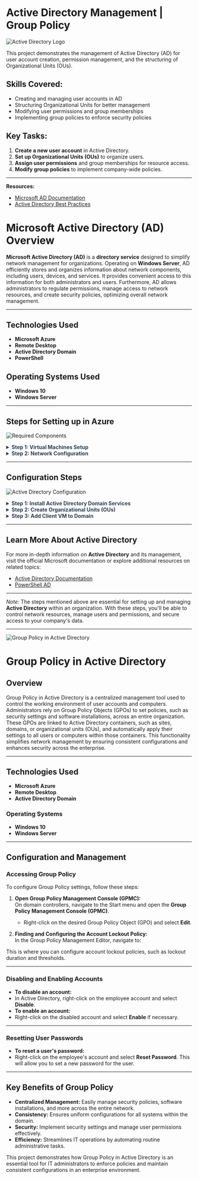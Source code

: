 # Active Directory Management | Group Policy 

![Active Directory Logo](https://flashstart.com/wp-content/uploads/2022/04/fs_sito_img_activedirectory-page.png)

This project demonstrates the management of Active Directory (AD) for user account creation, permission management, and the structuring of Organizational Units (OUs).

## Skills Covered:
- Creating and managing user accounts in AD
- Structuring Organizational Units for better management
- Modifying user permissions and group memberships
- Implementing group policies to enforce security policies
<!-- I would write you a great comment, but I’m just too lazy to fix my indentation. 😬 -->
## Key Tasks:
1. **Create a new user account** in Active Directory.
2. **Set up Organizational Units (OUs)** to organize users.
3. **Assign user permissions** and group memberships for resource access.
4. **Modify group policies** to implement company-wide policies.

<!-- I’m not a magician, but I can make bugs disappear with my debugger. 🪄 -->
---
**Resources:**
- [Microsoft AD Documentation](https://learn.microsoft.com/en-us/search/?terms=Active%20Directory%20Documentation)
- [Active Directory Best Practices](https://learn.microsoft.com/en-us/search/?terms=Active%20Directory%20Documentation)



# Microsoft Active Directory (AD) Overview

**Microsoft Active Directory (AD)** is a **directory service** designed to simplify network management for organizations. Operating on **Windows Server**, AD efficiently stores and organizes information about network components, including users, devices, and services. It provides convenient access to this information for both administrators and users. Furthermore, AD allows administrators to regulate permissions, manage access to network resources, and create security policies, optimizing overall network management.
<!-- Want to hear a joke about UDP? -->
<!-- No? I didn’t think so. You probably didn’t get it. 😆 -->
---

## Technologies Used
- **Microsoft Azure**
- **Remote Desktop**
- **Active Directory Domain**
- **PowerShell**

## Operating Systems Used
- **Windows 10**
- **Windows Server**

---

## Steps for Setting up in Azure

![Required Components](https://learn.microsoft.com/en-us/entra/identity/hybrid/connect/media/how-to-connect-install-custom/requiredcomponents2.png)

<details>
  <summary style="font-weight: bold; color: #2C3E50;">Step 1: Virtual Machines Setup</summary>
  <p>In this step, the virtual machines must sit in the same **resource group** and the same **virtual network** to be connected. The virtual network can be created separately. The **Domain Controller** will have **Windows Server 2022** as the client computer will be **Windows 10**. Windows Server 2022 has access to the **Server Manager**, which will be used later in the steps.</p>
</details>

<details>
  <summary style="font-weight: bold; color: #2C3E50;">Step 2: Network Configuration</summary>
  <p>In this demonstration, the NIC in the domain controller needs to be set to static. The **DNS** of the client VM should be configured to match the Domain Controller’s DNS. To check connectivity, turn off the firewall in the domain controller. In the client’s computer, open PowerShell and type <code>ipconfig /all</code>. Here, the DNS should show the Domain Controller IP address.</p>
</details>

---
<!-- I said I want to hear a joke about UDP? -->
<!-- No? I didn’t think so. You probably didn’t get it. 😆 -->

## Configuration Steps

![Active Directory Configuration](https://i.ytimg.com/vi/1jHW_sat2xE/maxresdefault.jpg)

<details>
  <summary style="font-weight: bold; color: #2C3E50;">Step 1: Install Active Directory Domain Services</summary>
  <p>In the **Domain Controller**, download the **Active Directory Domain Services** role, set up a new forest with the domain name (it can be the company or department name). Restart the system and log back in with the domain name.</p>
</details>

<details>
  <summary style="font-weight: bold; color: #2C3E50;">Step 2: Create Organizational Units (OUs)</summary>
  <p>Create **Domain Admin users** by creating new **Organizational Units (OUs)**. For this tutorial, use the names <code>_EMPLOYEES</code> and <code>_ADMIN</code>. New employees will have their names and permissions listed under these OUs. Log out and log back in as the new employee to verify access.</p>
</details>

<details>
  <summary style="font-weight: bold; color: #2C3E50;">Step 3: Add Client VM to Domain</summary>
  <p>Add the **Client-1 Virtual Machine** into the domain. After restarting, the client-1 should appear in the **Active Directory Users and Computers (ADUC)**. Drag the account to <code>_CLIENTS</code>. Under **_CLIENTS**, users will have non-admin permissions. Log into **Client-1** as an admin (e.g., <code>mydomain.com/alice_admin</code>).</p>
</details>

---

## Learn More About Active Directory
For more in-depth information on **Active Directory** and its management, visit the official Microsoft documentation or explore additional resources on related topics:

- [Active Directory Documentation](https://learn.microsoft.com/en-us/windows-server/identity/active-directory-domain-services)
- [PowerShell AD](https://learn.microsoft.com/en-us/powershell/scripting/whats-new/module-compatibility?view=powershell-7.4)

---

*Note:* The steps mentioned above are essential for setting up and managing **Active Directory** within an organization. With these steps, you'll be able to control network resources, manage users and permissions, and secure access to your company's data.


----
![Group Policy in Active Directory](https://i.pinimg.com/originals/d3/83/2d/d3832dd055fc96d92212b830a35dd4bb.jpg)
# Group Policy in Active Directory

## Overview  
Group Policy in Active Directory is a centralized management tool used to control the working environment of user accounts and computers. Administrators rely on Group Policy Objects (GPOs) to set policies, such as security settings and software installations, across an entire organization. These GPOs are linked to Active Directory containers, such as sites, domains, or organizational units (OUs), and automatically apply their settings to all users or computers within those containers. This functionality simplifies network management by ensuring consistent configurations and enhances security across the enterprise.

---

## Technologies Used  
- **Microsoft Azure**  
- **Remote Desktop**  
- **Active Directory Domain**  

### Operating Systems  
- **Windows 10**  
- **Windows Server**

---

## Configuration and Management  

### Accessing Group Policy  
To configure Group Policy settings, follow these steps:

1. **Open Group Policy Management Console (GPMC):**  
   On domain controllers, navigate to the Start menu and open the **Group Policy Management Console (GPMC)**.
   
   - Right-click on the desired Group Policy Object (GPO) and select **Edit**.

2. **Finding and Configuring the Account Lockout Policy:**  
   In the Group Policy Management Editor, navigate to:



This is where you can configure account lockout policies, such as lockout duration and thresholds.

---

### Disabling and Enabling Accounts  
- **To disable an account:**  
- In Active Directory, right-click on the employee account and select **Disable**.  
- **To enable an account:**  
- Right-click on the disabled account and select **Enable** if necessary.

---

### Resetting User Passwords  
- **To reset a user's password:**  
- Right-click on the employee's account and select **Reset Password**. This will allow you to set a new password for the user.

---

## Key Benefits of Group Policy  
- **Centralized Management:** Easily manage security policies, software installations, and more across the entire network.
- **Consistency:** Ensures uniform configurations for all systems within the domain.
- **Security:** Implement security settings and manage user permissions effectively.
- **Efficiency:** Streamlines IT operations by automating routine administrative tasks.

This project demonstrates how Group Policy in Active Directory is an essential tool for IT administrators to enforce policies and maintain consistent configurations in an enterprise environment.

